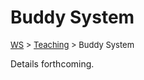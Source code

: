 # Buddy System

<font size = "2">[WS](https://waqarsaleem.github.io/) > [Teaching](./index) > Buddy System</font>

Details forthcoming.
